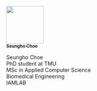 <a href="https://github.com/pbellec">
   <img src="https://avatars.githubusercontent.com/u/55457315?s=400&u=84662c632435c838aa9f8979a2fd0aa172a9930b&v=4" width="100px;" alt=""/>
   <br /><sub><b>Seungho Choe</b></sub>
</a>

Seungho Choe  
PhD student at TMU  
MSc in Applied Computer Science  
Biomedical Engineering  
IAMLAB  
